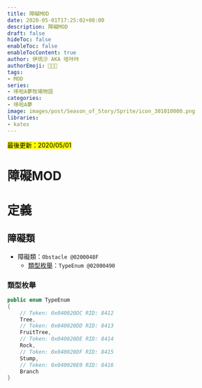 ```yaml
---
title: 障礙MOD
date: 2020-05-01T17:25:02+08:00
description: 障礙MOD
draft: false
hideToc: false
enableToc: false
enableTocContent: true
author: 伊琉沙 AKA 哇咔咔
authorEmoji: 👩🏿‍🚀
tags: 
- MOD
series:
- 哆啦A夢牧場物語
categories:
- 哆啦A夢
image: images/post/Season_of_Story/Sprite/icon_301010000.png
libraries:
- katex
---
```

<mark>最後更新：2020/05/01</mark>

# 障礙MOD
# 定義
## 障礙類
+ 障礙類：`Obstacle @0200048F`
    + [類型枚舉](../doraemon-story-mod-obstacle/#類型枚舉)：`TypeEnum @02000490`

### 類型枚舉
```C#
public enum TypeEnum
{
    // Token: 0x040020DC RID: 8412
    Tree,
    // Token: 0x040020DD RID: 8413
    FruitTree,
    // Token: 0x040020DE RID: 8414
    Rock,
    // Token: 0x040020DF RID: 8415
    Stump,
    // Token: 0x040020E0 RID: 8416
    Branch
}
```